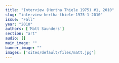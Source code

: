 ```yaml
---
title: "Interview (Hertha Thiele 1975) #1, 2010"
slug: "interview-hertha-thiele-1975-1-2010"
issue: "Fall"
year: "2010"
authors: ['Matt Saunders']
section: "art"
audio: []
main_image: ""
banner_image: ""
images: ['sites/default/files/matt.jpg']
---
```

